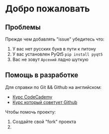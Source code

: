 Добро пожаловать
================
## Проблемы
  Прежде чем добавлять "issue" убедитесь что:
  1. У вас нет русских букв в пути к питону
  2. У вас установлен PyQt5 ``pip install pyqt5``
  3. Вас не зовут ``Арсений`` ладно шуткую
  
## Помощь в разработке
  Для справки по Git && Github на английском:
  + [Курс CodeCademy](https://www.codecademy.com/learn/learn-git)
  + [Курс который советует Github](https://egghead.io/courses/how-to-contribute-to-an-open-source-project-on-github)
  
  Чтобы помочь проекту:
  1. Создайте свой "fork" проекта
  2. 
  
